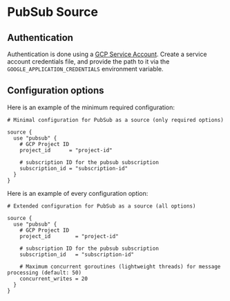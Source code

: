 # PubSub Source

## Authentication

Authentication is done using a [GCP Service Account](https://cloud.google.com/docs/authentication/application-default-credentials#attached-sa). Create a service account credentials file, and provide the path to it via the `GOOGLE_APPLICATION_CREDENTIALS` environment variable.

## Configuration options

Here is an example of the minimum required configuration:

```hcl
# Minimal configuration for PubSub as a source (only required options)

source {
  use "pubsub" {
    # GCP Project ID
    project_id      = "project-id"

    # subscription ID for the pubsub subscription
    subscription_id = "subscription-id"
  }
}
```

Here is an example of every configuration option:

```hcl
# Extended configuration for PubSub as a source (all options)

source {
  use "pubsub" {
    # GCP Project ID
    project_id        = "project-id"

    # subscription ID for the pubsub subscription
    subscription_id   = "subscription-id"

    # Maximum concurrent goroutines (lightweight threads) for message processing (default: 50)
    concurrent_writes = 20
  }
}
```